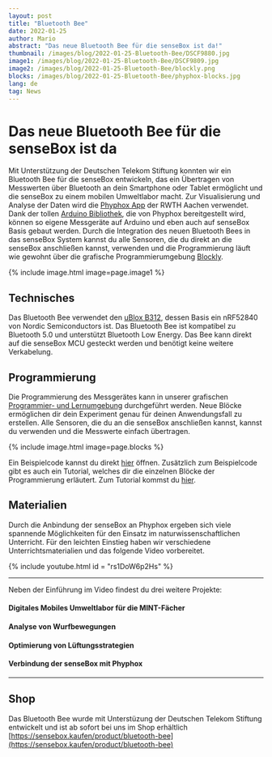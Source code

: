 ```yaml
---
layout: post
title: "Bluetooth Bee"
date: 2022-01-25
author: Mario
abstract: "Das neue Bluetooth Bee für die senseBox ist da!"
thumbnail: /images/blog/2022-01-25-Bluetooth-Bee/DSCF9880.jpg
image1: /images/blog/2022-01-25-Bluetooth-Bee/DSCF9809.jpg
image2: /images/blog/2022-01-25-Bluetooth-Bee/blockly.png
blocks: /images/blog/2022-01-25-Bluetooth-Bee/phyphox-blocks.jpg
lang: de
tag: News
---
```

Das neue Bluetooth Bee für die senseBox ist da
============
 

Mit Unterstützung der Deutschen Telekom Stiftung konnten wir ein Bluetooth Bee für die senseBox entwickeln, das ein Übertragen von Messwerten über Bluetooth an dein Smartphone oder Tablet ermöglicht und die senseBox zu einem mobilen Umweltlabor macht. Zur Visualisierung und Analyse der Daten wird die [Phyphox App](https://phyphox.org/) der RWTH Aachen verwendet. Dank der tollen [Arduino Bibliothek](https://phyphox.org/arduino/), die von Phyphox bereitgestellt wird, können so eigene Messgeräte auf Arduino und eben auch auf senseBox Basis gebaut werden. Durch die Integration des neuen Bluetooth Bees in das senseBox System kannst du alle Sensoren, die du direkt an die senseBox anschließen kannst, verwenden und die Programmierung läuft wie gewohnt über die grafische Programmierumgebung [Blockly](https://blockly-react.netlify.app/).


 {% include image.html image=page.image1 %}

## Technisches

Das Bluetooth Bee verwendet den [uBlox B312](https://www.u-blox.com/en/product/nina-b31-series-u-connect?lang=de), dessen Basis ein nRF52840 von Nordic Semiconductors ist. Das Bluetooth Bee ist kompatibel zu Bluetooth 5.0 und unterstützt Bluetooth Low Energy. Das Bee kann direkt auf die senseBox MCU gesteckt werden und benötigt keine weitere Verkabelung.


## Programmierung

Die Programmierung des Messgerätes kann in unserer grafischen [Programmier- und Lernumgebung](https://blockly-react.netlify.app/) durchgeführt werden. Neue Blöcke ermöglichen dir dein Experiment genau für deinen Anwendungsfall zu erstellen. Alle Sensoren, die du an die senseBox anschließen kannst, kannst du verwenden und die Messwerte einfach übertragen.


 {% include image.html image=page.blocks %}

Ein Beispielcode kannst du direkt [hier](https://blockly-react.netlify.app/gallery/60ae27f41842740018c65b07) öffnen. Zusätzlich zum Beispielcode gibt es auch ein Tutorial, welches dir die einzelnen Blöcke der Programmierung erläutert. Zum Tutorial kommst du [hier](https://blockly-react.netlify.app/tutorial/6167e944830e50001898bcd8).

## Materialien

Durch die Anbindung der senseBox an Phyphox ergeben sich viele spannende Möglichkeiten für den Einsatz im naturwissenschaftlichen Unterricht. Für den leichten Einstieg haben wir verschiedene Unterrichtsmaterialien und das folgende Video vorbereitet. 


  {% include youtube.html id = "rs1DoW6p2Hs" %}

----

Neben der Einführung im Video findest du drei weitere Projekte:

<div class="row">
     <div class="col-3">
            <div class="card" style="cursor: pointer; border: none">
                <canvas class="header-bg" width="250" id="header-blur"
                    style="background-image: url({{ site.baseurl | append: '/images/material/ble_handreichung.jpg' }});"></canvas>
                <div class="content">
                    <h4 style="clear:both">Digitales Mobiles Umweltlabor für die MINT-Fächer</h4>
                    <div id="desc_{{ teaching.position }}">
                        <a class="stretched-link" href="/docs/senseBox_BluetoothBee_ver1.0.pdf"></a>
                    </div>
                </div>
            </div>
        </div>
        <div class="col-3">
            <div class="card" style="cursor: pointer; border: none">
                <canvas class="header-bg" width="250" id="header-blur"
                    style="background-image: url({{ site.baseurl | append: '/images/projects/Titelbild_Wurfbewegungen.png' }});"></canvas>
                <div class="content">
                    <h4 style="clear:both">Analyse von Wurfbewegungen</h4>
                    <div id="desc_{{ teaching.position }}">
                        <a class="stretched-link" href="/projects/de/2021-12-28-Wurfbewegung-Phyphox.html"></a>
                    </div>
                </div>
            </div>
        </div>
        <div class="col-3">
            <div class="card" style="cursor: pointer; border: none">
                <canvas class="header-bg" width="250" id="header-blur"
                    style="background-image: url({{ site.baseurl | append: '/images/projects/Titelbild_Lueftungsstrategien.png' }});"></canvas>
                <div class="content">
                    <h4 style="clear:both">Optimierung von Lüftungsstrategien</h4>
                    <div id="desc_{{ teaching.position }}">
                        <a class="stretched-link" href="/projects/de/2021-12-28-Lüftungsstrategien-Phyphox.html"></a>
                    </div>
                </div>
            </div>
        </div>
              <div class="col-3">
            <div class="card" style="cursor: pointer; border: none">
                <canvas class="header-bg" width="250" id="header-blur"
                    style="background-image: url({{ site.baseurl | append: '/images/projects/Titelbild_Phyphox.png' }});"></canvas>
                <div class="content">
                    <h4 style="clear:both">Verbindung der senseBox mit Phyphox</h4>
                    <div id="desc_{{ teaching.position }}">
                        <a class="stretched-link" href="/projects/de/2021-12-21-Verbindung%20mit%20der%20Phyphox%20App.html"></a>
                    </div>
                </div>
            </div>
        </div>
</div>

----

## Shop

Das Bluetooth Bee wurde mit Unterstüzung der Deutschen Telekom Stiftung entwickelt und ist ab sofort bei uns im Shop erhältlich [https://sensebox.kaufen/product/bluetooth-bee](https://sensebox.kaufen/product/bluetooth-bee)

